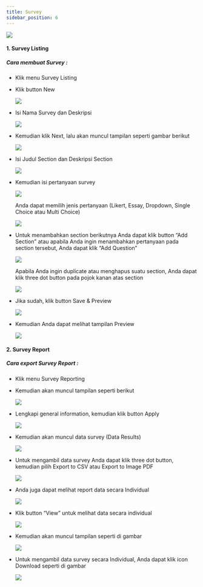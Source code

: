 ```yaml
---
title: Survey
sidebar_position: 6
---
```

![](/img/admin-portal-degrees-survey-1.jpg)

#### 1. Survey Listing

##### **Cara membuat Survey :**

* Klik menu Survey Listing
* Klik button New

  ![](/img/admin-portal-degrees-survey-2.jpg)
* Isi Nama Survey dan Deskripsi

  ![](/img/admin-portal-degrees-survey-3.jpg)
* Kemudian klik Next, lalu akan muncul tampilan seperti gambar berikut

  ![](/img/admin-portal-degrees-survey-4.jpg)
* Isi Judul Section dan Deskripsi Section

  ![](/img/admin-portal-degrees-survey-5.jpg)
* Kemudian isi pertanyaan survey

  ![](/img/admin-portal-degrees-survey-6.jpg)

  Anda dapat memilih jenis pertanyaan (Likert, Essay, Dropdown, Single Choice atau Multi Choice) 

  ![](/img/admin-portal-degrees-survey-7.jpg)
* Untuk menambahkan section berikutnya Anda dapat klik button “Add Section” atau apabila Anda ingin menambahkan pertanyaan pada section tersebut, Anda dapat klik “Add Question”

  ![](/img/admin-portal-degrees-survey-8.jpg)

  Apabila Anda ingin duplicate atau menghapus suatu section, Anda dapat klik three dot button pada pojok kanan atas section

  ![](/img/admin-portal-degrees-survey-9.jpg)
* Jika sudah, klik button Save & Preview

  ![](/img/admin-portal-degrees-survey-10.jpg)
* Kemudian Anda dapat melihat tampilan Preview

  ![](/img/admin-portal-degrees-survey-11.jpg)

#### 2. Survey Report

##### **Cara export Survey Report :**

* Klik menu Survey Reporting
* Kemudian akan muncul tampilan seperti berikut

  ![](/img/admin-portal-degrees-survey-12.jpg)
* Lengkapi general information, kemudian klik button Apply

  ![](/img/admin-portal-degrees-survey-21.jpg)
* Kemudian akan muncul data survey (Data Results)

  ![](/img/admin-portal-degrees-survey-13.jpg)
* Untuk mengambil data survey Anda dapat klik three dot button, kemudian pilih Export to CSV atau Export to Image PDF

  ![](/img/admin-portal-degrees-survey-15.jpg)
* Anda juga dapat melihat report data secara Individual

  ![](/img/admin-portal-degrees-survey-14.jpg)
* Klik button “View” untuk melihat data secara individual

  ![](/img/admin-portal-degrees-survey-18.jpg)
* Kemudian akan muncul tampilan seperti di gambar

  ![](/img/admin-portal-degrees-survey-19.jpg)
* Untuk mengambil data survey secara Individual, Anda dapat klik icon Download seperti di gambar

  ![](/img/admin-portal-degrees-survey-20.jpg)
